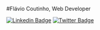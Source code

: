 #Flávio Coutinho, Web Developer

<!-- [![Twitter Badge](https://img.shields.io/badge/-@dieegosf-6633cc?style=flat-square&labelColor=6633cc&logo=twitter&logoColor=white&link=https://twitter.com/dieegosf)](https://twitter.com/dieegosf) 
[![Linkedin Badge](https://img.shields.io/badge/-Diego%20Fernandes-6633cc?style=flat-square&logo=Linkedin&logoColor=white&link=https://www.linkedin.com/in/diego-schell-fernandes/)](https://https://www.linkedin.com/in/fl%C3%A1vio-coutinho-76b7361a9/) 
[![Gmail Badge](https://img.shields.io/badge/-diego.schell.f@gmail.com-6633cc?style=flat-square&logo=Gmail&logoColor=white&link=mailto:diego.schell.f@gmail.com)](mailto:coutinhoflavio20@gmail.com) -->


[![Linkedin Badge](https://img.shields.io/badge/flávio-coutinho-6633cc?style=flat-square&logo=twitter&logoColor=white&link=https://www.linkedin.com/in/flávio-coutinho)](https://www.linkedin.com/in/flávio-coutinho)
[![Twitter Badge](https://img.shields.io/badge/@Flavio_Hn-6633cc?style=flat-square&logo=Linkedin&logoColor=white&link=https://www.linkedin.com/@Flavio_Hn)](https://twitter.com/@Flavio_Hn)

